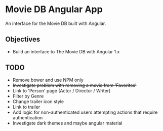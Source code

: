# Movie DB Angular App

An interface for the Movie DB built with Angular.

## Objectives

* Build an interface to The Movie DB with Angular 1.x

## TODO

* Remove bower and use NPM only
* ~~Investigate problem with removing a movie from 'Favorites'~~
* Link to 'Person' page (Actor / Director / Writer)
* Filter by Genre
* Change trailer icon style
* Link to trailer
* Add logic for non-authenticated users attempting actions that require authentication
* Investigate dark themes and maybe angular material